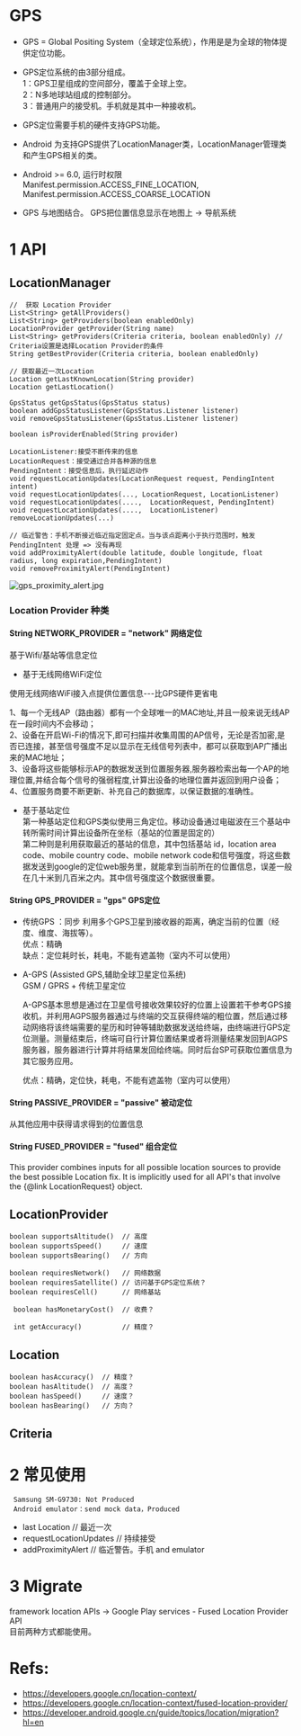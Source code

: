 # GPS
- GPS = Global Positing System（全球定位系统），作用是是为全球的物体提供定位功能。

- GPS定位系统的由3部分组成。   
1：GPS卫星组成的空间部分，覆盖于全球上空。  
2：N多地球站组成的控制部分。  
3：普通用户的接受机。手机就是其中一种接收机。  

- GPS定位需要手机的硬件支持GPS功能。  
- Android 为支持GPS提供了LocationManager类，LocationManager管理类和产生GPS相关的类。
- Android >= 6.0, 运行时权限 Manifest.permission.ACCESS_FINE_LOCATION, Manifest.permission.ACCESS_COARSE_LOCATION
- GPS 与地图结合。 GPS把位置信息显示在地图上 -> 导航系统

# 1 API

## LocationManager
```
//  获取 Location Provider
List<String> getAllProviders() 
List<String> getProviders(boolean enabledOnly)
LocationProvider getProvider(String name)
List<String> getProviders(Criteria criteria, boolean enabledOnly) // Criteria设置是选择Location Provider的条件
String getBestProvider(Criteria criteria, boolean enabledOnly)

// 获取最近一次Location
Location getLastKnownLocation(String provider)
Location getLastLocation()

GpsStatus getGpsStatus(GpsStatus status)
boolean addGpsStatusListener(GpsStatus.Listener listener)
void removeGpsStatusListener(GpsStatus.Listener listener)

boolean isProviderEnabled(String provider)

LocationListener:接受不断传来的信息
LocationRequest：接受通过合并各种源的信息
PendingIntent：接受信息后，执行延迟动作
void requestLocationUpdates(LocationRequest request, PendingIntent intent)
void requestLocationUpdates(..., LocationRequest, LocationListener)
void requestLocationUpdates(....,  LocationRequest, PendingIntent)
void requestLocationUpdates(....,  LocationListener)
removeLocationUpdates(...)

// 临近警告：手机不断接近临近指定固定点。当与该点距离小于执行范围时，触发 PendingIntent 处理 => 没有再现
void addProximityAlert(double latitude, double longitude, float radius, long expiration,PendingIntent)
void removeProximityAlert(PendingIntent)
```

![gps_proximity_alert.jpg](https://yingvickycao.github.io/img/android/gps/gps_proximity_alert.jpg)

### Location Provider 种类
#### String NETWORK_PROVIDER = "network" 网络定位
基于Wifi/基站等信息定位

- 基于无线网络WiFi定位

使用无线网络WiFi接入点提供位置信息---比GPS硬件更省电

1、每一个无线AP（路由器）都有一个全球唯一的MAC地址,并且一般来说无线AP在一段时间内不会移动；  
2、设备在开启Wi-Fi的情况下,即可扫描并收集周围的AP信号，无论是否加密,是否已连接，甚至信号强度不足以显示在无线信号列表中，都可以获取到AP广播出来的MAC地址；  
3、设备将这些能够标示AP的数据发送到位置服务器,服务器检索出每一个AP的地理位置,并结合每个信号的强弱程度,计算出设备的地理位置并返回到用户设备；  
4、位置服务商要不断更新、补充自己的数据库，以保证数据的准确性。  

- 基于基站定位   
第一种基站定位和GPS类似使用三角定位。移动设备通过电磁波在三个基站中转所需时间计算出设备所在坐标（基站的位置是固定的）  
第二种则是利用获取最近的基站的信息，其中包括基站 id，location area code、mobile country code、mobile network code和信号强度，将这些数据发送到google的定位web服务里，就能拿到当前所在的位置信息，误差一般在几十米到几百米之内。其中信号强度这个数据很重要。

#### String GPS_PROVIDER = "gps" GPS定位
- 传统GPS ：同步 
利用多个GPS卫星到接收器的距离，确定当前的位置（经度、维度、海拔等）。  
优点：精确  
缺点：定位耗时长，耗电，不能有遮盖物（室内不可以使用）  

- A-GPS (Assisted GPS,辅助全球卫星定位系统)    
GSM / GPRS  + 传统卫星定位   

    A-GPS基本思想是通过在卫星信号接收效果较好的位置上设置若干参考GPS接收机，并利用AGPS服务器通过与终端的交互获得终端的粗位置，然后通过移动网络将该终端需要的星历和时钟等辅助数据发送给终端，由终端进行GPS定位测量。测量结束后，终端可自行计算位置结果或者将测量结果发回到AGPS服务器，服务器进行计算并将结果发回给终端。同时后台SP可获取位置信息为其它服务应用。  
    
    优点：精确，定位快，耗电，不能有遮盖物（室内可以使用）      

#### String PASSIVE_PROVIDER = "passive" 被动定位
从其他应用中获得请求得到的位置信息

#### String FUSED_PROVIDER = "fused" 组合定位    
This provider combines inputs for all possible location sources to provide the best possible Location fix. It is implicitly used for all API's that involve the {@link LocationRequest} object.

## LocationProvider
```
boolean supportsAltitude()  // 高度
boolean supportsSpeed()     // 速度 
boolean supportsBearing()   // 方向

boolean requiresNetwork()   // 网络数据
boolean requiresSatellite() // 访问基于GPS定位系统？
boolean requiresCell()      // 网络基站

 boolean hasMonetaryCost()  // 收费？
 
 int getAccuracy()          // 精度？
```

## Location
```
boolean hasAccuracy()  // 精度？
boolean hasAltitude()  // 高度？
boolean hasSpeed()     // 速度？ 
boolean hasBearing()   // 方向？
```

## Criteria

# 2 常见使用
```
 Samsung SM-G9730: Not Produced
 Android emulator：send mock data，Produced
```      
- last Location // 最近一次
- requestLocationUpdates    // 持续接受
- addProximityAlert // 临近警告。手机 and emulator 

# 3 Migrate
framework location APIs -> Google Play services - Fused Location Provider API  
目前两种方式都能使用。

# Refs:
- https://developers.google.cn/location-context/
- https://developers.google.cn/location-context/fused-location-provider/
- https://developer.android.google.cn/guide/topics/location/migration?hl=en
